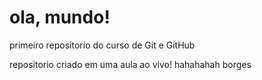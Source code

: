 # ola, mundo!
 primeiro repositorio do curso de Git e GitHub

 repositorio criado em uma aula ao vivo!
hahahahah borges
